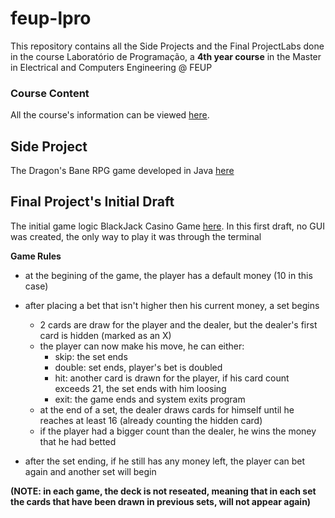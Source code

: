 # feup-lpro

This repository contains all the Side Projects and the Final ProjectLabs done in the course Laboratório de Programação, a **4th year course** in the Master in Electrical and Computers Engineering @ FEUP

### Course Content

All the course's information can be viewed [here](https://sigarra.up.pt/feup/pt/UCURR_GERAL.FICHA_UC_VIEW?pv_ocorrencia_id=436865).

## Side Project
The Dragon's Bane RPG game developed in Java [here](https://github.com/bgarrido7/FEUP_LPRO/tree/master/DungeonKeep)

## Final Project's Initial Draft
The initial game logic BlackJack Casino Game [here](https://github.com/bgarrido7/FEUP_LPRO/tree/master/BlackJack). In this first draft, no GUI was created, the only way to play it was through the terminal

**Game Rules**

* at the begining of the game, the player has a default money (10 in this case)
* after placing a bet that isn't higher then his current money, a set begins
  - 2 cards are draw for the player and the dealer, but the dealer's first card is hidden (marked as an X)
  - the player can now make his move, he can either:
    - skip: the set ends
    - double: set ends, player's bet is doubled
    - hit: another card is drawn for the player, if his card count exceeds 21, the set ends with him loosing
    - exit: the game ends and system exits program
  - at the end of a set, the dealer draws cards for himself until he reaches at least 16 (already counting the hidden card)
  - if the player had a bigger count than the dealer, he wins the money that he had betted 
  
* after the set ending, if he still has any money left, the player can bet again and another set will begin

**(NOTE: in each game, the deck is not reseated, meaning that in each set the cards that have been drawn in previous sets, will not appear again)**
